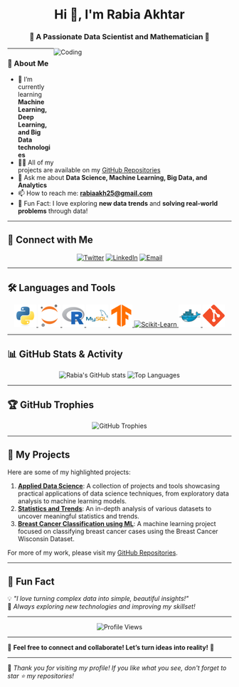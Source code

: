 <h1 align="center">Hi 👋, I'm Rabia Akhtar</h1>
<h3 align="center">🚀 A Passionate Data Scientist and Mathematician 🚀</h3>

<img align="right" alt="Coding" width="400" height="250" src="https://cdn.dribbble.com/users/1162077/screenshots/5403918/media/d5dccb5d5818cba2c8fa0cb15fb57809.gif">

---

### 💫 About Me 
- 🌱 I’m currently learning **Machine Learning, Deep Learning, and Big Data technologies**
- 👨‍💻 All of my projects are available on my [GitHub Repositories](https://github.com/Rabia-Akhtr?tab=repositories)
- 💬 Ask me about **Data Science, Machine Learning, Big Data, and Analytics**
- 📫 How to reach me: **rabiaakh25@gmail.com**
- 🎯 Fun Fact: I love exploring **new data trends** and **solving real-world problems** through data!

---

## 🚀 Connect with Me
<p align="center">
<a href="https://twitter.com/rabia_akh25" target="blank"><img align="center" src="https://img.shields.io/badge/-Twitter-1DA1F2?style=for-the-badge&logo=twitter&logoColor=white" alt="Twitter" /></a>
<a href="https://www.linkedin.com/in/rabia-akhtar-🇬🇧-a761ab23b/" target="blank"><img align="center" src="https://img.shields.io/badge/-LinkedIn-0077B5?style=for-the-badge&logo=linkedin&logoColor=white" alt="LinkedIn" /></a>
<a href="mailto:rabiaakh25@gmail.com" target="blank"><img align="center" src="https://img.shields.io/badge/-Gmail-D14836?style=for-the-badge&logo=gmail&logoColor=white" alt="Email" /></a>
</p>

---

## 🛠️ Languages and Tools

<p align="center">
  <a href="https://www.python.org" target="_blank" rel="noreferrer">
    <img src="https://raw.githubusercontent.com/devicons/devicon/master/icons/python/python-original.svg" alt="Python" width="50" height="50"/>
  </a>
  <a href="https://jupyter.org/" target="_blank" rel="noreferrer">
    <img src="https://raw.githubusercontent.com/devicons/devicon/master/icons/jupyter/jupyter-original.svg" alt="Jupyter" width="50" height="50"/>
  </a>
  <a href="https://www.r-project.org/" target="_blank" rel="noreferrer">
    <img src="https://raw.githubusercontent.com/devicons/devicon/master/icons/r/r-original.svg" alt="R" width="50" height="50"/>
  </a>
  <a href="https://www.mysql.com/" target="_blank" rel="noreferrer">
    <img src="https://raw.githubusercontent.com/devicons/devicon/master/icons/mysql/mysql-original-wordmark.svg" alt="MySQL" width="50" height="50"/>
  </a>
  <a href="https://www.tensorflow.org/" target="_blank" rel="noreferrer">
    <img src="https://raw.githubusercontent.com/devicons/devicon/master/icons/tensorflow/tensorflow-original.svg" alt="TensorFlow" width="50" height="50"/>
  </a>
  <a href="https://scikit-learn.org/" target="_blank" rel="noreferrer">
    <img src="https://raw.githubusercontent.com/devicons/devicon/master/icons/scikit-learn/scikit-learn-original.svg" alt="Scikit-Learn" width="50" height="50"/>
  </a>
  <a href="https://www.docker.com/" target="_blank" rel="noreferrer">
    <img src="https://raw.githubusercontent.com/devicons/devicon/master/icons/docker/docker-original.svg" alt="Docker" width="50" height="50"/>
  </a>
  <a href="https://git-scm.com/" target="_blank" rel="noreferrer">
    <img src="https://raw.githubusercontent.com/devicons/devicon/master/icons/git/git-original.svg" alt="Git" width="50" height="50"/>
  </a>
</p>

---

## 📊 GitHub Stats & Activity

<p align="center">
  <img src="https://github-readme-stats.vercel.app/api?username=Rabia-Akhtr&show_icons=true&count_private=true&theme=radical" alt="Rabia's GitHub stats" width="48%">
  <img src="https://github-readme-stats.vercel.app/api/top-langs/?username=Rabia-Akhtr&layout=compact&count_private=true&theme=radical" alt="Top Languages" width="48%">
</p>

---

## 🏆 GitHub Trophies

<p align="center">
  <img src="https://github-profile-trophy.vercel.app/?username=Rabia-Akhtr&theme=darkhub&no-frame=true&column=4" alt="GitHub Trophies">
</p>

---

## 🌟 My Projects

Here are some of my highlighted projects:

1. **[Applied Data Science](https://github.com/Rabia-Akhtr/Applied-Data-Science-1)**: A collection of projects and tools showcasing practical applications of data science techniques, from exploratory data analysis to machine learning models.
2. **[Statistics and Trends](https://github.com/Rabia-Akhtr/Statistics-and-Trends)**: An in-depth analysis of various datasets to uncover meaningful statistics and trends.
3. **[Breast Cancer Classification using ML](https://github.com/Rabia-Akhtr/Data-Science-Project-Breast_Cancer_Classification_ML)**: A machine learning project focused on classifying breast cancer cases using the Breast Cancer Wisconsin Dataset.

For more of my work, please visit my [GitHub Repositories](https://github.com/Rabia-Akhtr?tab=repositories).

---

## 🎨 Fun Fact

💡 *"I love turning complex data into simple, beautiful insights!"*  
🌱 *Always exploring new technologies and improving my skillset!*

---

<p align="center">
  <img src="https://komarev.com/ghpvc/?username=Rabia-Akhtr&label=Profile%20Views&color=0e75b6&style=flat" alt="Profile Views" />
</p>

---

💬 **Feel free to connect and collaborate! Let’s turn ideas into reality!** 🚀

---

👀 *Thank you for visiting my profile! If you like what you see, don't forget to star ⭐ my repositories!*
